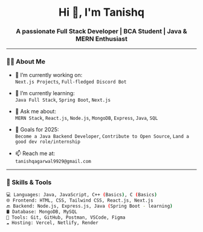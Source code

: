 <h1 align="center">Hi 👋, I'm Tanishq</h1>
<h3 align="center">A passionate Full Stack Developer | BCA Student | Java & MERN Enthusiast</h3>

---

### 👨‍💻 About Me

- 🔭 I’m currently working on:  
  `Next.js Projects`,  `Full-fledged Discord Bot`

- 🌱 I’m currently learning:  
  `Java Full Stack`, `Spring Boot`, `Next.js`

- 💬 Ask me about:  
  `MERN Stack`, `React.js`, `Node.js`, `MongoDB`, `Express`, `Java`, `SQL`

- 🧠 Goals for 2025:  
  `Become a Java Backend Developer`, `Contribute to Open Source`, `Land a good dev role/internship`

- 📫 Reach me at:  
  `tanishqagarwal9929@gmail.com`

---

### 🚀 Skills & Tools

```bash
💻 Languages: Java, JavaScript, C++ (Basics), C (Basics)
🌐 Frontend: HTML, CSS, Tailwind CSS, React.js, Next.js
🔙 Backend: Node.js, Express.js, Java (Spring Boot - learning)
🛢️ Database: MongoDB, MySQL
🔧 Tools: Git, GitHub, Postman, VSCode, Figma
☁️ Hosting: Vercel, Netlify, Render
